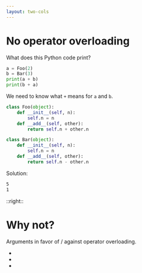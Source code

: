 ```yaml
---
layout: two-cols
---
```

# No operator overloading

<Transform scale="0.85">

<div>
<p>What does this Python code print?</p>
</div>

```python
a = Foo(2)
b = Bar(3)
print(a + b)
print(b + a)
```

<v-click>

We need to know what <code class="inline-code">+</code> <span class="color:accent">means</span> for <code class="inline-code">a</code> and <code class="inline-code">b</code>.

```python {4-5,10-11|all}
class Foo(object):
    def __init__(self, n):
        self.n = n
    def __add__(self, other):
        return self.n + other.n

class Bar(object):
    def __init__(self, n):
        self.n = n
    def __add__(self, other):
        return self.n - other.n
```

</v-click>

<v-after>

Solution:

```sh
5
1
```

</v-after>

</Transform>

::right::

<v-click>

# Why not?

<Transform scale="0.85">

Arguments in favor of / against operator overloading.

- <Anchor href="https://github.com/ziglang/zig/issues/427" text="Proposal: Custom Operators / Infix Functions (issue #427)" />
- <Anchor href="https://github.com/ziglang/zig/issues/871" text="Operator Overloading (issue #871)" />
- <Anchor href="https://www.reddit.com/r/Zig/comments/fbt9rs/new_to_zig_i_had_some_questions_and_comments/" text="New to Zig. I had some questions and comments (r/Zig)" />

</Transform>

</v-click>

<!--
Operator overloading can be very useful, but there is often a concern that it hinders the ability to understand code at first glance: not only may you have to check whether `+` really means `add`, but it **hides a function call**. One of Zig's main objectives is clarity, so this makes operator overloading a no-go.

JavaScript doesn't support operator overloading. But Python does support it. That's why I make a Python example in this slide.
-->
